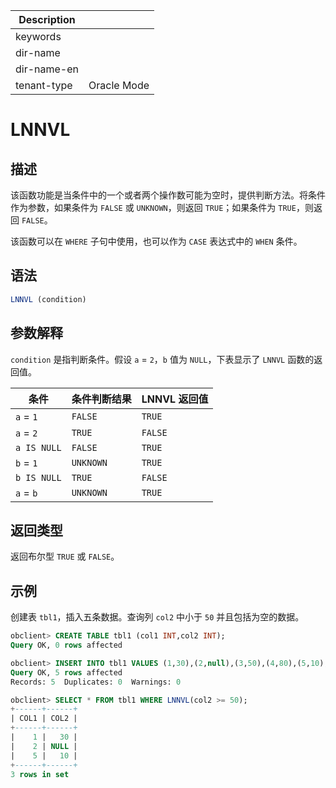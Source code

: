 | Description   |                 |
|---------------|-----------------|
| keywords      |                 |
| dir-name      |                 |
| dir-name-en   |                 |
| tenant-type   | Oracle Mode     |

# LNNVL

## 描述

该函数功能是当条件中的一个或者两个操作数可能为空时，提供判断方法。将条件作为参数，如果条件为 `FALSE` 或 `UNKNOWN`，则返回 `TRUE`；如果条件为 `TRUE`，则返回 `FALSE`。

该函数可以在 `WHERE` 子句中使用，也可以作为 `CASE` 表达式中的 `WHEN` 条件。

## 语法

```sql
LNNVL (condition)
```

## 参数解释

`condition` 是指判断条件。假设 `a` = `2`，`b` 值为 `NULL`，下表显示了 `LNNVL` 函数的返回值。

|     条件      |  条件判断结果   | LNNVL 返回值 |
|-------------|-----------|-----------|
| `a` = `1`   | `FALSE`   | `TRUE`    |
| `a` = `2`   | `TRUE`    | `FALSE`   |
| `a IS NULL` | `FALSE`   | `TRUE`    |
| `b` = `1`   | `UNKNOWN` | `TRUE`    |
| `b IS NULL` | `TRUE`    | `FALSE`   |
| `a` = `b`   | `UNKNOWN` | `TRUE`    |

## 返回类型

返回布尔型 `TRUE` 或 `FALSE`。

## 示例

创建表 `tbl1`，插入五条数据。查询列 `col2` 中小于 `50` 并且包括为空的数据。

```sql
obclient> CREATE TABLE tbl1 (col1 INT,col2 INT);
Query OK, 0 rows affected

obclient> INSERT INTO tbl1 VALUES (1,30),(2,null),(3,50),(4,80),(5,10);
Query OK, 5 rows affected
Records: 5  Duplicates: 0  Warnings: 0

obclient> SELECT * FROM tbl1 WHERE LNNVL(col2 >= 50);
+------+------+
| COL1 | COL2 |
+------+------+
|    1 |   30 |
|    2 | NULL |
|    5 |   10 |
+------+------+
3 rows in set
```

